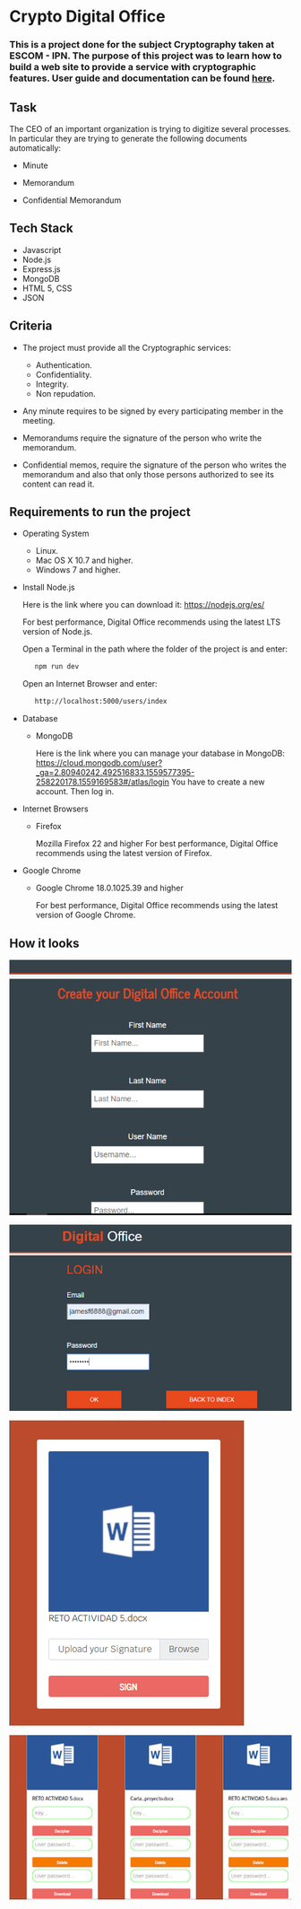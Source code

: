 # Crypto Digital Office

### This is a project done for the subject Cryptography taken at ESCOM - IPN. The purpose of this project was to learn how to build a web site to provide a service with cryptographic features. User guide and documentation can be found [here](https://github.com/howlettjames/Crypto-Digital-Office/blob/master/Docs/Final%20Digital%20Office.pdf).

## Task

The CEO of an important organization is trying to digitize several processes. In particular they are trying to generate the following documents automatically:

* Minute

* Memorandum

* Confidential Memorandum

## Tech Stack
* Javascript
* Node.js
* Express.js
* MongoDB
* HTML 5, CSS
* JSON

## Criteria

* The project must provide all the Cryptographic services:
    * Authentication.
    * Confidentiality.
    * Integrity.
    * Non repudation.

* Any minute requires to be signed by every participating member in the meeting.

* Memorandums require the signature of the person who write the memorandum. 

* Confidential memos, require the signature of the person who writes the memorandum and also that only those persons authorized to see its content can read it.

## Requirements to run the project

* Operating System
    * Linux.
    * Mac OS X 10.7 and higher.
    * Windows 7 and higher.

* Install Node.js

    Here is the link where you can download it: https://nodejs.org/es/

    For best performance, Digital Office recommends using the latest LTS version of Node.js.

    Open a Terminal in the path where the folder of the project is and enter: 

     ```bash
        npm run dev
     ```
    Open an Internet Browser and enter: 
    ```bash
       http://localhost:5000/users/index
    ```

* Database
    * MongoDB
        
        Here is the link where you can manage your database in MongoDB: https://cloud.mongodb.com/user?_ga=2.80940242.492516833.1559577395-258220178.1559169583#/atlas/login
        You have to create a new account. Then log in.

* Internet Browsers
    * Firefox

        Mozilla Firefox 22 and higher
        For best performance, Digital Office recommends using the latest version of Firefox.

* Google Chrome
    * Google Chrome 18.0.1025.39 and higher

	    For best performance, Digital Office recommends using the latest version of Google Chrome.

## How it looks

![Page](https://github.com/howlettjames/Crypto-Digital-Office/blob/master/Test/digital.png "Page")

![Page](https://github.com/howlettjames/Crypto-Digital-Office/blob/master/Test/digital1.png "Page")

![Page](https://github.com/howlettjames/Crypto-Digital-Office/blob/master/Test/digital2.png "Page")

![Page](https://github.com/howlettjames/Crypto-Digital-Office/blob/master/Test/digital3.png "Page")
